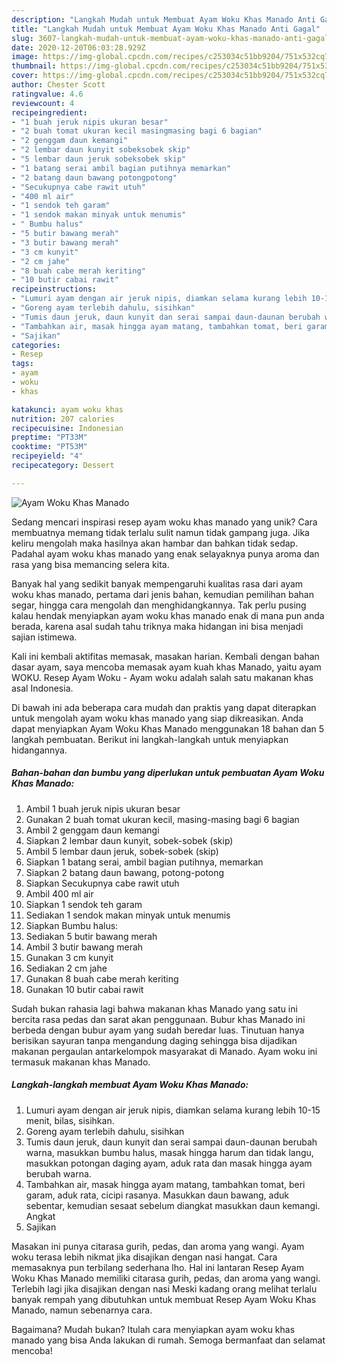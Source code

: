 ```yaml
---
description: "Langkah Mudah untuk Membuat Ayam Woku Khas Manado Anti Gagal"
title: "Langkah Mudah untuk Membuat Ayam Woku Khas Manado Anti Gagal"
slug: 3607-langkah-mudah-untuk-membuat-ayam-woku-khas-manado-anti-gagal
date: 2020-12-20T06:03:28.929Z
image: https://img-global.cpcdn.com/recipes/c253034c51bb9204/751x532cq70/ayam-woku-khas-manado-foto-resep-utama.jpg
thumbnail: https://img-global.cpcdn.com/recipes/c253034c51bb9204/751x532cq70/ayam-woku-khas-manado-foto-resep-utama.jpg
cover: https://img-global.cpcdn.com/recipes/c253034c51bb9204/751x532cq70/ayam-woku-khas-manado-foto-resep-utama.jpg
author: Chester Scott
ratingvalue: 4.6
reviewcount: 4
recipeingredient:
- "1 buah jeruk nipis ukuran besar"
- "2 buah tomat ukuran kecil masingmasing bagi 6 bagian"
- "2 genggam daun kemangi"
- "2 lembar daun kunyit sobeksobek skip"
- "5 lembar daun jeruk sobeksobek skip"
- "1 batang serai ambil bagian putihnya memarkan"
- "2 batang daun bawang potongpotong"
- "Secukupnya cabe rawit utuh"
- "400 ml air"
- "1 sendok teh garam"
- "1 sendok makan minyak untuk menumis"
- " Bumbu halus"
- "5 butir bawang merah"
- "3 butir bawang merah"
- "3 cm kunyit"
- "2 cm jahe"
- "8 buah cabe merah keriting"
- "10 butir cabai rawit"
recipeinstructions:
- "Lumuri ayam dengan air jeruk nipis, diamkan selama kurang lebih 10-15 menit, bilas, sisihkan."
- "Goreng ayam terlebih dahulu, sisihkan"
- "Tumis daun jeruk, daun kunyit dan serai sampai daun-daunan berubah warna, masukkan bumbu halus, masak hingga harum dan tidak langu, masukkan potongan daging ayam, aduk rata dan masak hingga ayam berubah warna."
- "Tambahkan air, masak hingga ayam matang, tambahkan tomat, beri garam, aduk rata, cicipi rasanya. Masukkan daun bawang, aduk sebentar, kemudian sesaat sebelum diangkat masukkan daun kemangi. Angkat"
- "Sajikan"
categories:
- Resep
tags:
- ayam
- woku
- khas

katakunci: ayam woku khas 
nutrition: 207 calories
recipecuisine: Indonesian
preptime: "PT33M"
cooktime: "PT53M"
recipeyield: "4"
recipecategory: Dessert

---
```



![Ayam Woku Khas Manado](https://img-global.cpcdn.com/recipes/c253034c51bb9204/751x532cq70/ayam-woku-khas-manado-foto-resep-utama.jpg)

Sedang mencari inspirasi resep ayam woku khas manado yang unik? Cara membuatnya memang tidak terlalu sulit namun tidak gampang juga. Jika keliru mengolah maka hasilnya akan hambar dan bahkan tidak sedap. Padahal ayam woku khas manado yang enak selayaknya punya aroma dan rasa yang bisa memancing selera kita.

Banyak hal yang sedikit banyak mempengaruhi kualitas rasa dari ayam woku khas manado, pertama dari jenis bahan, kemudian pemilihan bahan segar, hingga cara mengolah dan menghidangkannya. Tak perlu pusing kalau hendak menyiapkan ayam woku khas manado enak di mana pun anda berada, karena asal sudah tahu triknya maka hidangan ini bisa menjadi sajian istimewa.

Kali ini kembali aktifitas memasak, masakan harian. Kembali dengan bahan dasar ayam, saya mencoba memasak ayam kuah khas Manado, yaitu ayam WOKU. Resep Ayam Woku - Ayam woku adalah salah satu makanan khas asal Indonesia.


Di bawah ini ada beberapa cara mudah dan praktis yang dapat diterapkan untuk mengolah ayam woku khas manado yang siap dikreasikan. Anda dapat menyiapkan Ayam Woku Khas Manado menggunakan 18 bahan dan 5 langkah pembuatan. Berikut ini langkah-langkah untuk menyiapkan hidangannya.

<!--inarticleads1-->

##### Bahan-bahan dan bumbu yang diperlukan untuk pembuatan Ayam Woku Khas Manado:

1. Ambil 1 buah jeruk nipis ukuran besar
1. Gunakan 2 buah tomat ukuran kecil, masing-masing bagi 6 bagian
1. Ambil 2 genggam daun kemangi
1. Siapkan 2 lembar daun kunyit, sobek-sobek (skip)
1. Ambil 5 lembar daun jeruk, sobek-sobek (skip)
1. Siapkan 1 batang serai, ambil bagian putihnya, memarkan
1. Siapkan 2 batang daun bawang, potong-potong
1. Siapkan Secukupnya cabe rawit utuh
1. Ambil 400 ml air
1. Siapkan 1 sendok teh garam
1. Sediakan 1 sendok makan minyak untuk menumis
1. Siapkan  Bumbu halus:
1. Sediakan 5 butir bawang merah
1. Ambil 3 butir bawang merah
1. Gunakan 3 cm kunyit
1. Sediakan 2 cm jahe
1. Gunakan 8 buah cabe merah keriting
1. Gunakan 10 butir cabai rawit


Sudah bukan rahasia lagi bahwa makanan khas Manado yang satu ini bercita rasa pedas dan sarat akan penggunaan. Bubur khas Manado ini berbeda dengan bubur ayam yang sudah beredar luas. Tinutuan hanya berisikan sayuran tanpa mengandung daging sehingga bisa dijadikan makanan pergaulan antarkelompok masyarakat di Manado. Ayam woku ini termasuk makanan khas Manado. 

<!--inarticleads2-->

##### Langkah-langkah membuat Ayam Woku Khas Manado:

1. Lumuri ayam dengan air jeruk nipis, diamkan selama kurang lebih 10-15 menit, bilas, sisihkan.
1. Goreng ayam terlebih dahulu, sisihkan
1. Tumis daun jeruk, daun kunyit dan serai sampai daun-daunan berubah warna, masukkan bumbu halus, masak hingga harum dan tidak langu, masukkan potongan daging ayam, aduk rata dan masak hingga ayam berubah warna.
1. Tambahkan air, masak hingga ayam matang, tambahkan tomat, beri garam, aduk rata, cicipi rasanya. Masukkan daun bawang, aduk sebentar, kemudian sesaat sebelum diangkat masukkan daun kemangi. Angkat
1. Sajikan


Masakan ini punya citarasa gurih, pedas, dan aroma yang wangi. Ayam woku terasa lebih nikmat jika disajikan dengan nasi hangat. Cara memasaknya pun terbilang sederhana lho. Hal ini lantaran Resep Ayam Woku Khas Manado memiliki citarasa gurih, pedas, dan aroma yang wangi. Terlebih lagi jika disajikan dengan nasi Meski kadang orang melihat terlalu banyak rempah yang dibutuhkan untuk membuat Resep Ayam Woku Khas Manado, namun sebenarnya cara. 

Bagaimana? Mudah bukan? Itulah cara menyiapkan ayam woku khas manado yang bisa Anda lakukan di rumah. Semoga bermanfaat dan selamat mencoba!
